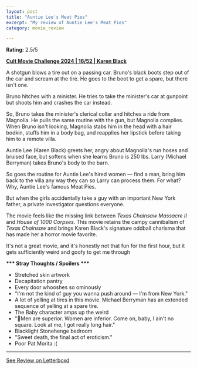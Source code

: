 ```yaml
---
layout: post
title: "Auntie Lee's Meat Pies"
excerpt: "My review of Auntie Lee's Meat Pies"
category: movie_review

---
```


**Rating:** 2.5/5

<b><a href="https://boxd.it/rIGbC/detail" title="Cult Movie Challenge 2024 | 16/52 | Karen Black">Cult Movie Challenge 2024 | 16/52 | Karen Black</a></b>

A shotgun blows a tire out on a passing car. Bruno's black boots step out of the car and scream at the tire. He goes to the boot to get a spare, but there isn't one.

Bruno hitches with a minister. He tries to take the minister's car at gunpoint but shoots him and crashes the car instead.

So, Bruno takes the minister's clerical collar and hitches a ride from Magnolia. He pulls the same routine with the gun, but Magnolia complies. When Bruno isn't looking, Magnolia stabs him in the head with a hair bodkin, stuffs him in a body bag, and reapplies her lipstick before taking him to a remote villa.

Auntie Lee (Karen Black) greets her, angry about Magnolia's run hoses and bruised face, but softens when she learns Bruno is 250 lbs. Larry (Michael Berryman) takes Bruno's body to the barn.

So goes the routine for Auntie Lee's hired women — find a man, bring him back to the villa any way they can so Larry can process them. For what? Why, Auntie Lee's famous Meat Pies.

But when the girls accidentally take a guy with an important New York father, a private investigator questions everyone.

The movie feels like the missing link between <i>Texas Chainsaw Massacre II</i> and <i>House of 1000 Corpses</i>. This movie retains the campy cannibalism of <i>Texas Chainsaw</i> and brings Karen Black's signature oddball charisma that has made her a horror movie favorite.

It's not a great movie, and it's honestly not that fun for the first hour, but it gets sufficiently weird and goofy to get me through


<b>*** Stray Thoughts / Spoilers ***</b>
* Stretched skin artwork
* Decapitation pantry 
* Every door whooshes so ominously 
* "I'm not the kind of guy you wanna push around — I'm from New York."
* A lot of yelling at tires in this movie. Michael Berryman has an extended sequence of yelling at a spare tire.
* The Baby character amps up the weird
* "🎵Men are superior. Women are inferior. Come on, baby, I ain't no square. Look at me, I got really long hair."
* Blacklight Stonehenge bedroom
* "Sweet death, the final act of eroticism."
* Poor Pat Morita :(

<hr>

[See Review on Letterboxd](https://boxd.it/6hcNkz)
